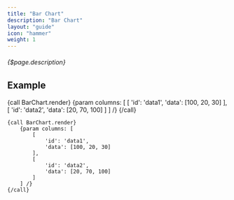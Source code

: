 ```yaml
---
title: "Bar Chart"
description: "Bar Chart"
layout: "guide"
icon: "hammer"
weight: 1
---
```


###### {$page.description}

<article id="1">

## Example

{call BarChart.render}
	{param columns: [
		[
			'id': 'data1',
			'data': [100, 20, 30]
		],
		[
			'id': 'data2',
			'data': [20, 70, 100]
		]
	] /}
{/call}

```soy
{call BarChart.render}
	{param columns: [
		[
			'id': 'data1',
			'data': [100, 20, 30]
		],
		[
			'id': 'data2',
			'data': [20, 70, 100]
		]
	] /}
{/call}
```

</article>
